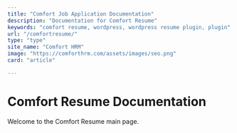 ```yaml
---
title: "Comfort Job Application Documentation"
description: "Documentation for Comfort Resume"
keywords: "comfort resume, wordpress, wordpress resume plugin, plugin"
url: "/comfortresume/"
type: "type"
site_name: "Comfort HRM"
image: "https://comforthrm.com/assets/images/seo.png"
card: "article"

---
```

# Comfort Resume Documentation

Welcome to the Comfort Resume main page.


